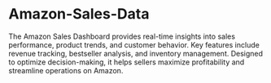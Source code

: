 # Amazon-Sales-Data
The Amazon Sales Dashboard provides real-time insights into sales performance, product trends, and customer behavior. Key features include revenue tracking, bestseller analysis, and inventory management. Designed to optimize decision-making, it helps sellers maximize profitability and streamline operations on Amazon.
